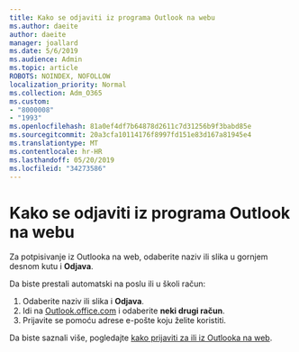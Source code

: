 ```yaml
---
title: Kako se odjaviti iz programa Outlook na webu
ms.author: daeite
author: daeite
manager: joallard
ms.date: 5/6/2019
ms.audience: Admin
ms.topic: article
ROBOTS: NOINDEX, NOFOLLOW
localization_priority: Normal
ms.collection: Adm_O365
ms.custom:
- "8000008"
- "1993"
ms.openlocfilehash: 81a0ef4df7b64878d2611c7d31256b9f3babd85e
ms.sourcegitcommit: 20a3cfa10114176f8997fd151e83d167a81945e4
ms.translationtype: MT
ms.contentlocale: hr-HR
ms.lasthandoff: 05/20/2019
ms.locfileid: "34273586"
---
```

# <a name="how-to-sign-out-of-outlook-on-the-web"></a>Kako se odjaviti iz programa Outlook na webu

Za potpisivanje iz Outlooka na web, odaberite naziv ili slika u gornjem desnom kutu i **Odjava**.

Da biste prestali automatski na poslu ili u školi račun:

1. Odaberite naziv ili slika i **Odjava**.
1. Idi na [Outlook.office.com](https://outlook.office.com/) i odaberite **neki drugi račun**.
1. Prijavite se pomoću adrese e-pošte koju želite koristiti.

Da biste saznali više, pogledajte [kako prijaviti za ili iz Outlooka na web](https://support.office.com/article/763fab4d-0138-4814-b450-37fc286bcb79).